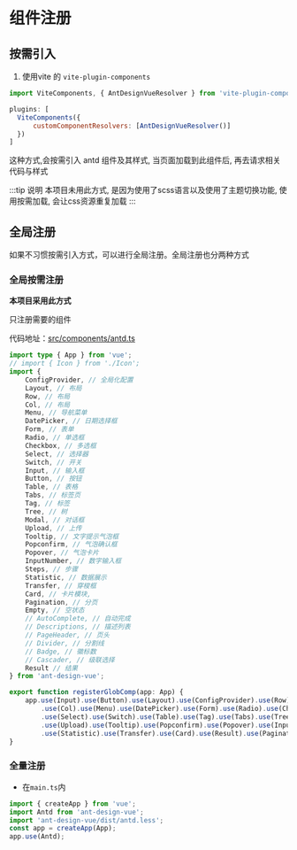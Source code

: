 # 组件注册

## 按需引入
1. 使用vite 的 `vite-plugin-components`
```js
import ViteComponents, { AntDesignVueResolver } from 'vite-plugin-components';

plugins: [
  ViteComponents({
      customComponentResolvers: [AntDesignVueResolver()]
  })
]
```
这种方式,会按需引入 antd 组件及其样式, 当页面加载到此组件后, 再去请求相关代码与样式

:::tip 说明
本项目未用此方式, 是因为使用了scss语言以及使用了主题切换功能, 使用按需加载, 会让css资源重复加载
:::


## 全局注册

如果不习惯按需引入方式，可以进行全局注册。全局注册也分两种方式

### 全局按需注册

**本项目采用此方式**

只注册需要的组件

代码地址：[src/components/antd.ts]()

```ts
import type { App } from 'vue';
// import { Icon } from './Icon';
import {
    ConfigProvider, // 全局化配置
    Layout, // 布局
    Row, // 布局
    Col, // 布局
    Menu, // 导航菜单
    DatePicker, // 日期选择框
    Form, // 表单
    Radio, // 单选框
    Checkbox, // 多选框
    Select, // 选择器
    Switch, // 开关
    Input, // 输入框
    Button, // 按钮
    Table, // 表格
    Tabs, // 标签页
    Tag, // 标签
    Tree, // 树
    Modal, // 对话框
    Upload, // 上传
    Tooltip, // 文字提示气泡框
    Popconfirm, // 气泡确认框
    Popover, // 气泡卡片
    InputNumber, // 数字输入框
    Steps, // 步骤
    Statistic, // 数据展示
    Transfer, // 穿梭框
    Card, // 卡片模块,
    Pagination, // 分页
    Empty, // 空状态
    // AutoComplete, // 自动完成
    // Descriptions, // 描述列表
    // PageHeader, // 页头
    // Divider, // 分割线
    // Badge, // 徽标数
    // Cascader, // 级联选择
    Result // 结果
} from 'ant-design-vue';

export function registerGlobComp(app: App) {
    app.use(Input).use(Button).use(Layout).use(ConfigProvider).use(Row)
        .use(Col).use(Menu).use(DatePicker).use(Form).use(Radio).use(Checkbox)
        .use(Select).use(Switch).use(Table).use(Tag).use(Tabs).use(Tree).use(Modal)
        .use(Upload).use(Tooltip).use(Popconfirm).use(Popover).use(InputNumber).use(Steps)
        .use(Statistic).use(Transfer).use(Card).use(Result).use(Pagination).use(Empty);
}
```

### 全量注册

- 在`main.ts`内

```ts
import { createApp } from 'vue';
import Antd from 'ant-design-vue';
import 'ant-design-vue/dist/antd.less';
const app = createApp(App);
app.use(Antd);
```


